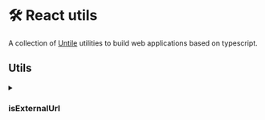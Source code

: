 # 🛠️ React utils

A collection of [Untile](https://github.com/untile) utilities to build web
applications based on typescript.

## Utils

<details>
  <summary><h3>isExternalUrl</h3></summary>

  This function checks if the string path is an external url.

  #### Type

  ```tsx
  isExternalUrl(url: string): boolean
  ```

  #### Usage

  ```jsx
  import { isExternalUrl } from '@untile/react-core/utils/is-external-url';

  isExternalUrl('http://foo.bar'); // true
  isExternalUrl('/foo/bar'); // false
  ```
</details>
